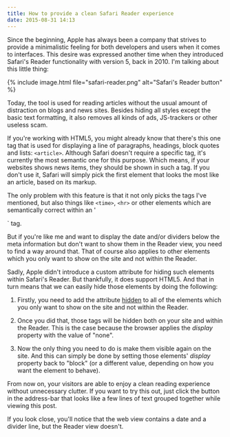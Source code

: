 ```yaml
---
title: How to provide a clean Safari Reader experience
date: 2015-08-31 14:13
---
```


Since the beginning, Apple has always been a company that strives to provide a minimalistic feeling for both developers and users when it comes to interfaces. This desire was expressed another time when they introduced Safari's Reader functionality with version 5, back in 2010. I'm talking about this little thing:

{% include image.html file="safari-reader.png" alt="Safari's Reader button" %}

Today, the tool is used for reading articles without the usual amount of distraction on blogs and news sites. Besides hiding all styles except the basic text formatting, it also removes all kinds of ads, JS-trackers or other useless scam.

If you're working with HTML5, you might already know that there's this one tag that is used for displaying a line of paragraphs, headings, block quotes and lists: `<article>`. Although Safari doesn't require a specific tag, it's currently the most semantic one for this purpose. Which means, if your websites shows news items, they should be shown in such a tag. If you don't use it, Safari will simply pick the first element that looks the most like an article, based on its markup.

The only problem with this feature is that it not only picks the tags I've mentioned, but also things like `<time>`, `<hr>` or other elements which are semantically correct within an '<article>` tag.

But if you're like me and want to display the date and/or dividers below the meta information but don't want to show them in the Reader view, you need to find a way around that. That of course also applies to other elements which you only want to show on the site and not within the Reader.

Sadly, Apple didn't introduce a custom attribute for hiding such elements within Safari's Reader. But thankfully, it does support HTML5. And that in turn means that we can easily hide those elements by doing the following:

1. Firstly, you need to add the attribute [hidden][1] to all of the elements which you only want to show on the site and not within the Reader.

2. Once you did that, those tags will be hidden both on your site and within the Reader. This is the case because the browser applies the *display* property with the value of "none".

3. Now the only thing you need to do is make them visible again on the site. And this can simply be done by setting those elements' *display* property back to "block" (or a different value, depending on how you want the element to behave).

From now on, your visitors are able to enjoy a clean reading experience without unnecessary clutter. If you want to try this out, just click the button in the address-bar that looks like a few lines of text grouped together while viewing this post.

If you look close, you'll notice that the web view contains a date and a divider line, but the Reader view doesn't.

[1]: http://www.w3schools.com/tags/att_global_hidden.asp
